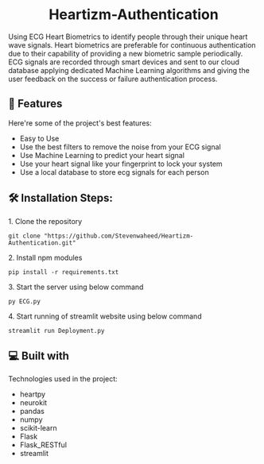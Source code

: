 <h1 align="center" id="title">Heartizm-Authentication</h1>

<p id="description">Using ECG Heart Biometrics to identify people through their unique heart wave signals. Heart biometrics are preferable for continuous authentication due to their capability of providing a new biometric sample periodically. ECG signals are recorded through smart devices and sent to our cloud database applying dedicated Machine Learning algorithms and giving the user feedback on the success or failure authentication process.</p>

  
  
<h2>🧐 Features</h2>

Here're some of the project's best features:

*   Easy to Use
*   Use the best filters to remove the noise from your ECG signal
*   Use Machine Learning to predict your heart signal
*   Use your heart signal like your fingerprint to lock your system
*   Use a local database to store ecg signals for each person

<h2>🛠️ Installation Steps:</h2>

<p>1. Clone the repository</p>

```
git clone "https://github.com/Stevenwaheed/Heartizm-Authentication.git"
```

<p>2. Install npm modules</p>

```
pip install -r requirements.txt
```

<p>3. Start the server using below command</p>

```
py ECG.py
```

<p>4. Start running of streamlit website using below command</p>

```
streamlit run Deployment.py
```

  
  
<h2>💻 Built with</h2>

Technologies used in the project:

*   heartpy
*   neurokit
*   pandas
*   numpy
*   scikit-learn
*   Flask
*   Flask\_RESTful
*   streamlit
